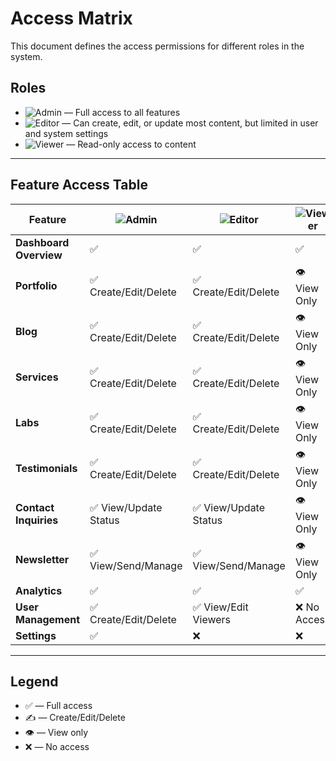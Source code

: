 # Access Matrix

This document defines the access permissions for different roles in the system.  

## Roles
- ![Admin](https://img.shields.io/badge/Admin-%F0%9F%91%91-red?style=for-the-badge) — Full access to all features  
- ![Editor](https://img.shields.io/badge/Editor-%E2%9C%8D%EF%B8%8F-blue?style=for-the-badge) — Can create, edit, or update most content, but limited in user and system settings  
- ![Viewer](https://img.shields.io/badge/Viewer-%F0%9F%91%81-green?style=for-the-badge) — Read-only access to content  

---

## Feature Access Table

| Feature              | ![Admin](https://img.shields.io/badge/Admin-👑-red) | ![Editor](https://img.shields.io/badge/Editor-✍️-blue) | ![Viewer](https://img.shields.io/badge/Viewer-👁️-green) |
|-----------------------|---------------------------------------------------|-------------------------------------------------------|---------------------------------------------------------|
| **Dashboard Overview** | ✅ | ✅ | ✅ |
| **Portfolio**         | ✅ Create/Edit/Delete | ✅ Create/Edit/Delete | 👁️ View Only |
| **Blog**              | ✅ Create/Edit/Delete | ✅ Create/Edit/Delete | 👁️ View Only |
| **Services**          | ✅ Create/Edit/Delete | ✅ Create/Edit/Delete | 👁️ View Only |
| **Labs**              | ✅ Create/Edit/Delete | ✅ Create/Edit/Delete | 👁️ View Only |
| **Testimonials**      | ✅ Create/Edit/Delete | ✅ Create/Edit/Delete | 👁️ View Only |
| **Contact Inquiries** | ✅ View/Update Status | ✅ View/Update Status | 👁️ View Only |
| **Newsletter**        | ✅ View/Send/Manage | ✅ View/Send/Manage | 👁️ View Only |
| **Analytics**         | ✅ | ✅ | ✅ |
| **User Management**   | ✅ Create/Edit/Delete | ✅ View/Edit Viewers | ❌ No Access |
| **Settings**          | ✅ | ❌ | ❌ |

---

## Legend
- ✅ — Full access  
- ✍️ — Create/Edit/Delete  
- 👁️ — View only  
- ❌ — No access  

